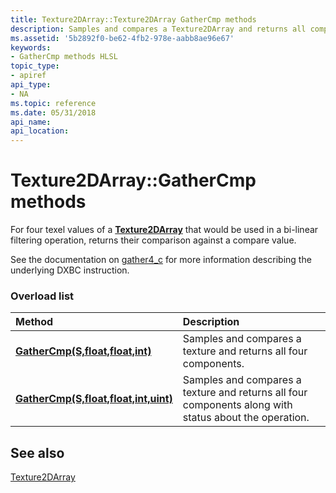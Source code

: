 ```yaml
---
title: Texture2DArray::Texture2DArray GatherCmp methods
description: Samples and compares a Texture2DArray and returns all components.
ms.assetid: '5b2892f0-be62-4fb2-978e-aabb8ae96e67'
keywords:
- GatherCmp methods HLSL
topic_type:
- apiref
api_type:
- NA
ms.topic: reference
ms.date: 05/31/2018
api_name: 
api_location: 
---
```


# Texture2DArray::GatherCmp methods

For four texel values of a [**Texture2DArray**](sm5-object-texture2darray.md) that would be used in a bi-linear filtering operation, returns their comparison against a compare value.

See the documentation on [gather4_c](https://docs.microsoft.com/en-us/windows/win32/direct3dhlsl/gather4-c--sm5---asm-) for more information describing the underlying DXBC instruction.

### Overload list



| Method                                                                             | Description                                                                                                      |
|:-----------------------------------------------------------------------------------|:-----------------------------------------------------------------------------------------------------------------|
| [**GatherCmp(S,float,float,int)**](sm5-object-texture2darray-gathercmp.md)        | Samples and compares a texture and returns all four components.<br/>                                       |
| [**GatherCmp(S,float,float,int,uint)**](t2d-gathercmp-s-float-float-int-uint-.md) | Samples and compares a texture and returns all four components along with status about the operation.<br/> |



## See also

<dl> <dt>

[Texture2DArray](sm5-object-texture2darray.md)
</dt> </dl>

 

 





